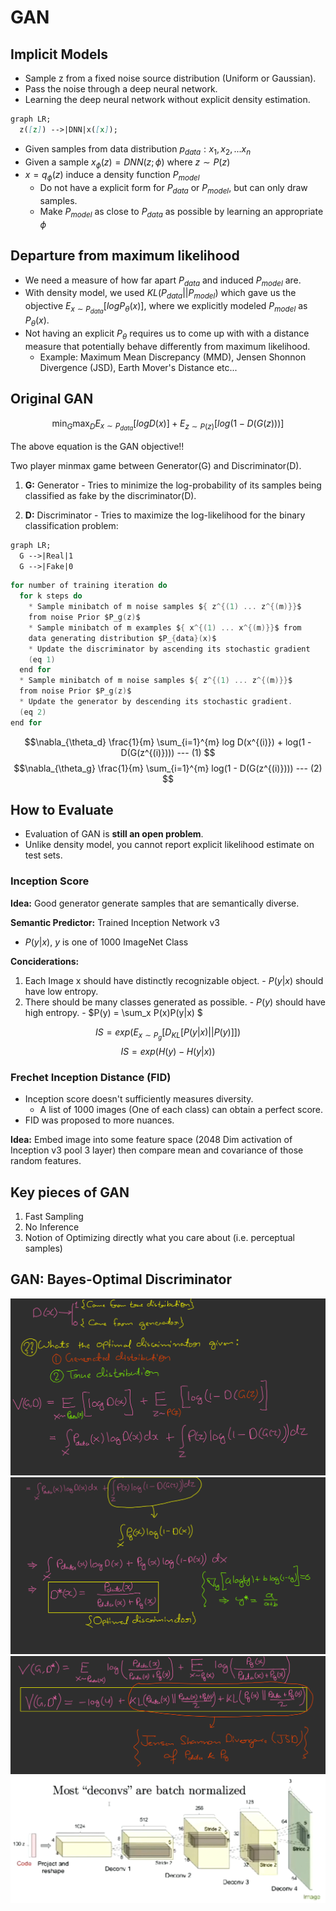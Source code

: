 # GAN

## Implicit Models
- Sample z from a fixed noise source distribution (Uniform or Gaussian).
- Pass the noise through a deep neural network.
- Learning the deep neural network without explicit density estimation.
```mmd
graph LR;
  z([z]) -->|DNN|x([x]);
```
- Given samples from data distribution $p_{data}: x_1, x_2, ... x_n$
- Given a sample $x_\phi(z) =  DNN(z; \phi)$ where $z \sim P(z)$
- $x = q_\phi(z)$ induce a density function $P_{model}$
  - Do not have a explicit form for $P_{data}$ or $P_{model}$, but can only draw samples.
  - Make $P_{model}$ as close to $P_{data}$ as possible by learning an appropriate $\phi$

## Departure from maximum likelihood
- We need a measure of how far apart $P_{data}$ and induced $P_{model}$ are.
- With density model, we used $KL(P_{data}||P_{model})$ which gave us the objective $E_{x \sim P_{data}} [ log P_{\theta}(x)]$, where we explicitly modeled $P_{model}$  as $P_{\theta}(x)$.
- Not having an explicit $P_{\theta}$ requires us to come up with with a distance measure that potentially behave differently from maximum likelihood.
  - Example: Maximum Mean Discrepancy (MMD), Jensen Shonnon Divergence (JSD), Earth Mover's Distance etc...

## Original GAN
$$\min_{G} \max_{D} E_{x \sim P_{data}} [log D(x)] + E_{z \sim P(z)} [log(1-D(G(z)))]$$

The above equation is the GAN objective!!

Two player minmax game between Generator(G) and Discriminator(D).

  1. **G:** Generator
    - Tries to minimize the log-probability of its samples being classified as fake by the discriminator(D).

  2. **D:** Discriminator
    - Tries to maximize the log-likelihood for the binary classification problem:

```mmd
graph LR;
  G -->|Real|1
  G -->|Fake|0
```

```c
for number of training iteration do
  for k steps do
    * Sample minibatch of m noise samples ${ z^{(1) ... z^{(m)}}$
    from noise Prior $P_g(z)$
    * Sample minibatch of m examples ${ x^{(1) ... x^{(m)}}$ from
    data generating distribution $P_{data}(x)$
    * Update the discriminator by ascending its stochastic gradient
    (eq 1)
  end for
  * Sample minibatch of m noise samples ${ z^{(1) ... z^{(m)}}$
  from noise Prior $P_g(z)$
  * Update the generator by descending its stochastic gradient.
  (eq 2)
end for
```
$$\nabla_{\theta_d} \frac{1}{m} \sum_{i=1}^{m} log D(x^{(i)}) + log(1 - D(G(z^{(i)}))) --- (1) $$
$$\nabla_{\theta_g} \frac{1}{m} \sum_{i=1}^{m} log(1 - D(G(z^{(i)}))) --- (2) $$

## How to Evaluate
- Evaluation of GAN is **still an open problem**.
- Unlike density model, you cannot report explicit likelihood estimate on test sets.

### Inception Score
**Idea:** Good generator generate samples that are semantically diverse. 

**Semantic Predictor:** Trained Inception Network v3
  - $P(y|x)$, $y$ is one of 1000 ImageNet Class

**Conciderations:**
  1. Each Image x should have distinctly recognizable object.
    - $P(y|x)$ should have low entropy.
  2. There should be many classes generated as possible.
    - $P(y)$ should have high entropy.
    - $P(y) = \sum_x P(x)P(y|x) $

$$IS = exp(E_{x \sim P_g} [ D_{KL}[P(y|x)||P(y)]])$$
$$IS = exp(H(y) - H(y|x))$$

### Frechet Inception Distance (FID)
- Inception score doesn't sufficiently measures diversity.
  - A list of 1000 images (One of each class) can obtain a perfect score.
- FID was proposed to more nuances.

**Idea:** Embed image into some feature space (2048 Dim activation of Inception v3 pool 3 layer) then  compare mean and covariance of those random features.

## Key pieces of GAN
1. Fast Sampling
2. No Inference
3. Notion of Optimizing directly what you care about (i.e. perceptual samples)

## GAN: Bayes-Optimal Discriminator
![](Notes/1.png)
![](Notes/2.png)
![](Notes/3.png)
![](Notes/4.png)

